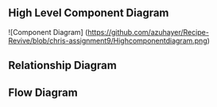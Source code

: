 ## High Level Component Diagram 
![Component Diagram] (https://github.com/azuhayer/Recipe-Revive/blob/chris-assignment9/Highcomponentdiagram.png)
## Relationship Diagram 
## Flow Diagram 
